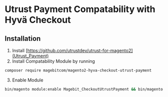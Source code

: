 # Utrust Payment Compatability with Hyvä Checkout

## Installation

1. Install [https://github.com/utrustdev/utrust-for-magento2](Utrust_Payment)
2. Install Compatability Module by running
```bash
composer require magebitcom/magento2-hyva-checkout-utrust-payment
```
3. Enable Module
```bash
bin/magento module:enable Magebit_CheckoutUtrustPayment && bin/magento setup:upgrade
```

